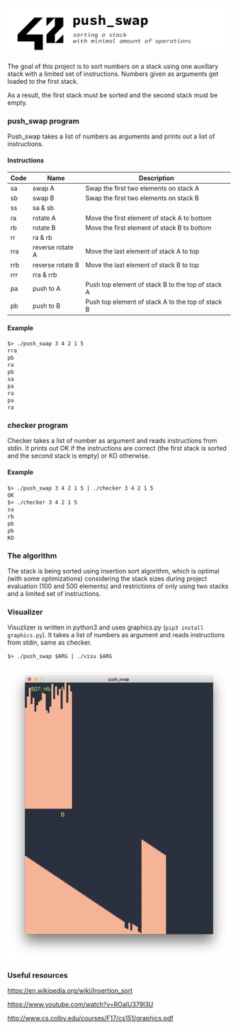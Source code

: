 ![push_swap](https://raw.githubusercontent.com/romaniyazov/push_swap/master/readme_assets/readme_title.png)

The goal of this project is to sort numbers on a stack using one auxillary
stack with a limited set of instructions. Numbers given as arguments get loaded
to the first stack.

As a result, the first stack must be sorted and the second stack must be empty.

### push_swap program

Push_swap takes a list of numbers as arguments and prints out a list of
instructions.

#### Instructions

| Code | Name             | Description                                       |
|------|------------------|---------------------------------------------------|
| sa   | swap A           | Swap the first two elements on stack A            |
| sb   | swap B           | Swap the first two elements on stack B            |
| ss   | sa & sb          |                                                   |
| ra   | rotate A         | Move the first element of stack A to bottom       |
| rb   | rotate B         | Move the first element of stack B to bottom       |
| rr   | ra & rb          |                                                   |
| rra  | reverse rotate A | Move the last element of stack A to top           |
| rrb  | reverse rotate B | Move the last element of stack B to top           |
| rrr  | rra & rrb        |                                                   |
| pa   | push to A        | Push top element of stack B to the top of stack A |
| pb   | push to B        | Push top element of stack A to the top of stack B |

#### Example
```
$> ./push_swap 3 4 2 1 5
rra
pb
ra
pb
sa
pa
ra
pa
ra
```

### checker program
Checker takes a list of number as argument and reads instructions from stdin.
It prints out OK if the instructions are correct (the first stack is sorted and
the second stack is empty) or KO otherwise.

#### Example
```
$> ./push_swap 3 4 2 1 5 | ./checker 3 4 2 1 5
OK
$> ./checker 3 4 2 1 5
sa
rb
pb
pb
KO
```

### The algorithm
The stack is being sorted using insertion sort algorithm, which is optimal
(with some optimizations) considering the stack sizes during project evaluation
(100 and 500 elements) and restrictions of only using two stacks and a limited
set of instructions.

### Visualizer
Visuzlizer is written in python3 and uses graphics.py
(`pip3 install graphics.py`). It takes a list of numbers as argument and  reads
instructions from stdin, same as checker.
```
$> ./push_swap $ARG | ./visu $ARG
```

![visualizer](https://raw.githubusercontent.com/romaniyazov/push_swap/master/readme_assets/visualizer.png)

### Useful resources
https://en.wikipedia.org/wiki/Insertion_sort

https://www.youtube.com/watch?v=ROalU379l3U

http://www.cs.colby.edu/courses/F17/cs151/graphics.pdf

